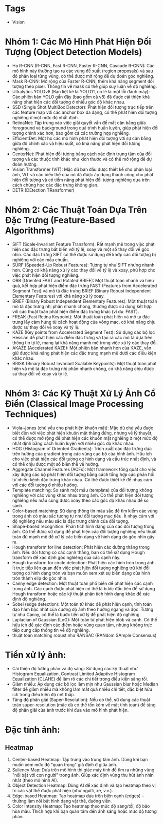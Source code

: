 # Tags
- Vision

# Nhóm 1: Các Mô Hình Phát Hiện Đối Tượng (Object Detection Models)

- Họ R-CNN (R-CNN, Fast R-CNN, Faster R-CNN, Cascade R-CNN): Các mô hình này thường tạo ra các vùng đề xuất (region proposals) và sau đó phân loại từng vùng, có thể được mở rộng để dự đoán góc nghiêng.
- Mask R-CNN: Mở rộng của Faster R-CNN, thêm khả năng segment đối tượng theo pixel. Thông tin về mask có thể giúp suy luận về độ nghiêng.
- Ultralytics YOLOv8 (Bạn liệt kê là YOLO11, có lẽ là một lỗi đánh máy): Các phiên bản YOLO gần đây (bao gồm cả v8) đã được cải thiện khả năng phát hiện các đối tượng ở nhiều góc độ khác nhau.
- SSD (Single Shot MultiBox Detector): Phát hiện đối tượng trực tiếp trên các feature map với các anchor box đa dạng, có thể phát hiện đối tượng nghiêng ở một mức độ nhất định.
- RetinaNet: Tập trung vào việc giải quyết vấn đề mất cân bằng giữa foreground và background trong quá trình huấn luyện, giúp phát hiện đối tượng chính xác hơn, bao gồm cả các trường hợp nghiêng.
- EfficientDet: Một họ các mô hình phát hiện đối tượng với sự cân bằng giữa độ chính xác và hiệu suất, có khả năng phát hiện đối tượng nghiêng.
- CenterNet: Phát hiện đối tượng bằng cách xác định trung tâm của đối tượng và các thuộc tính khác như kích thước và có thể mở rộng để dự đoán hướng.
- Vision Transformer (ViT): Mặc dù ban đầu được thiết kế cho phân loại ảnh, ViT và các biến thể của nó đã được áp dụng thành công cho phát hiện đối tượng và có tiềm năng phát hiện đối tượng nghiêng dựa trên cách chúng học các đặc trưng không gian.
- DETR (DEtection TRansformer)

# Nhóm 2: Các Thuật Toán Dựa Trên Đặc Trưng (Feature-Based Algorithms)

- SIFT (Scale-Invariant Feature Transform): Rất mạnh mẽ trong việc phát hiện các đặc trưng bất biến với tỷ lệ, xoay và một số thay đổi về góc nhìn. Các đặc trưng SIFT có thể được sử dụng để khớp các đối tượng bị nghiêng với các mẫu chuẩn.
- SURF (Speeded-Up Robust Features): Tương tự như SIFT nhưng nhanh hơn. Cũng có khả năng xử lý các thay đổi về tỷ lệ và xoay, phù hợp cho việc phát hiện đối tượng nghiêng.
- ORB (Oriented FAST and Rotated BRIEF): Một thuật toán nhanh và hiệu quả, kết hợp phát hiện điểm đặc trưng FAST (Features from Accelerated Segment Test) và mô tả đặc trưng BRIEF (Binary Robust Independent Elementary Features) với khả năng xử lý xoay.
- BRIEF (Binary Robust Independent Elementary Features): Một thuật toán mô tả đặc trưng nhị phân nhanh chóng, thường được sử dụng kết hợp với các thuật toán phát hiện điểm đặc trưng khác (ví dụ: FAST).
- FREAK (Fast Retina Keypoint): Một thuật toán phát hiện và mô tả đặc trưng lấy cảm hứng từ cách hoạt động của võng mạc, có khả năng chịu được sự thay đổi về xoay và tỷ lệ.
- KAZE (Key points from Accelerated Segment Test): Sử dụng các bộ lọc Hessian để phát hiện các điểm đặc trưng và tạo ra các mô tả dựa trên thông tin tỷ lệ, mang lại khả năng mạnh mẽ trong việc xử lý các thay đổi.
- AKAZE (Accelerated KAZE): Một phiên bản nhanh hơn của KAZE, vẫn giữ được khả năng phát hiện các đặc trưng mạnh mẽ dưới các điều kiện khác nhau.
- BRISK (Binary Robust Invariant Scalable Keypoints): Một thuật toán phát hiện và mô tả đặc trưng nhị phân nhanh chóng, có khả năng chịu được sự thay đổi về xoay và tỷ lệ.

# Nhóm 3: Các Kỹ Thuật Xử Lý Ảnh Cổ Điển (Classical Image Processing Techniques)

- Viola-Jones (chủ yếu cho phát hiện khuôn mặt): Mặc dù chủ yếu được biết đến với việc phát hiện khuôn mặt thẳng đứng, nhưng về lý thuyết, có thể được mở rộng để phát hiện các khuôn mặt nghiêng ở một mức độ nhất định bằng cách huấn luyện với nhiều góc độ khác nhau.
- HOG (Histogram of Oriented Gradients): Trích xuất các đặc trưng dựa trên hướng của gradient trong các vùng cục bộ của hình ảnh. Hữu ích cho việc phát hiện các đối tượng có hình dạng và cấu trúc nhất định, và có thể chịu được một số biến thể về hướng.
- Aggregate Channel Features (ACFs): Một framework tổng quát cho việc xây dựng các bộ phát hiện đối tượng bằng cách tổng hợp các phản hồi từ nhiều kênh đặc trưng khác nhau. Có thể được thiết kế để nhạy cảm với các đối tượng ở nhiều hướng.
- Template matching: So sánh một mẫu (template) của đối tượng không nghiêng với các vùng khác nhau trong ảnh. Có thể phát hiện đối tượng nghiêng nếu mẫu cũng được xoay theo các góc độ khác nhau để so sánh.
- Color-based matching: Sử dụng thông tin màu sắc để tìm kiếm các vùng trong ảnh có màu sắc tương tự như đối tượng mục tiêu. Ít nhạy cảm với độ nghiêng nếu màu sắc là đặc trưng chính của đối tượng.
- Shape-based recognition: Phân tích hình dạng của các đối tượng trong ảnh. Có thể được sử dụng để phát hiện các đối tượng nghiêng nếu thuật toán đủ mạnh mẽ để xử lý các biến dạng về hình dạng do góc nhìn gây ra.
- Hough transform for line detection: Phát hiện các đường thẳng trong ảnh. Nếu đối tượng có các cạnh thẳng, bạn có thể sử dụng Hough transform để xác định góc nghiêng của các cạnh này.
- Hough transform for circle detection: Phát hiện các hình tròn trong ảnh. Ít trực tiếp liên quan đến việc phát hiện đối tượng nghiêng trừ khi đối tượng có hình dạng tròn và bạn muốn xem xét sự biến dạng của hình tròn thành elip do góc nhìn.
- Canny edge detection: Một thuật toán phổ biến để phát hiện các cạnh trong ảnh. Các cạnh được phát hiện có thể là bước đầu tiên để sử dụng Hough transform hoặc các kỹ thuật phân tích hình dạng khác để xác định độ nghiêng.
- Sobel (edge detection): Một toán tử khác để phát hiện cạnh, tính toán đạo hàm bậc nhất của cường độ ảnh theo hướng ngang và dọc. Tương tự như Canny, có thể là bước tiền xử lý để phát hiện độ nghiêng.
- Laplacian of Gaussian (LoG): Một toán tử phát hiện blob và cạnh. Có thể hữu ích để xác định các điểm hoặc vùng quan tâm, nhưng không trực tiếp cung cấp thông tin về độ nghiêng.
- thuật toán matching robust như RANSAC (RANdom SAmple Consensus) 

# Tiền xử lý ảnh:
- Cải thiện độ tương phản và độ sáng: Sử dụng các kỹ thuật như Histogram Equalization, Contrast Limited Adaptive Histogram Equalization (CLAHE) để làm rõ các chi tiết trong điều kiện sáng tối.
- Giảm nhiễu: Áp dụng các bộ lọc làm mịn như Gaussian blur hoặc Median filter để giảm nhiễu mà không làm mất quá nhiều chi tiết, đặc biệt hữu ích trong điều kiện độ nét thấp.
- Tăng độ phân giải (Super-Resolution): Nếu có thể, sử dụng các thuật toán super-resolution (mặc dù có thể tốn kém về mặt tính toán) để tăng độ phân giải của ảnh trước khi đưa vào mô hình phát hiện.

# Đặc tính ảnh:
## Heatmap
 1. Center-based Heatmap: Tập trung vào trung tâm ảnh. Dùng khi bạn muốn xem mức độ "quan trọng" giả định ở giữa ảnh.
 2. Saliency Map: Dựa trên mô hình thị giác máy tính để tìm ra những vùng "nổi bật với con người" trong ảnh. Giúp xác định vùng thu hút ánh nhìn nhất (theo mô hình AI).
 3. Object Detection Heatmap: Dùng AI để xác định và tạo heatmap theo vị trí các vật thể được phát hiện (như người, xe, v.v.).
 4. Edge-based Heatmap: Tạo heatmap dựa trên biên cạnh (edges) – thường làm nổi bật hình dạng vật thể, đường viền.
 5. Color Intensity Heatmap: Tạo heatmap theo mức độ sáng/tối, độ bão hòa màu. Thích hợp khi bạn quan tâm đến ánh sáng hoặc mức độ tương phản. 